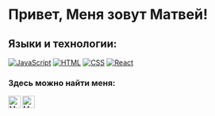 # Привет, Меня зовут Матвей!

## Языки и технологии:
[![JavaScript](https://shields.io/badge/-JavaScript-FFFFFF?logo=javascript&style=for-the-badge&logoColor=222)](https://learn.javascript.ru/)
[![HTML](https://shields.io/badge/-HTML5-0011FF?logo=html5&style=for-the-badge&logoColor=fff)](https://html5book.ru/html-html5/)
[![CSS](https://shields.io/badge/-CSS3-FF0000?logo=css3&style=for-the-badge&logoColor=fff)](https://html5book.ru/osnovy-css/)
[![React](https://shields.io/badge/-React-0073FF?logo=react&style=for-the-badge)](https://reactjs.org/)

### Здесь можно найти меня:
<a href='https://t.me/fedotov3'>
<img align='left' alt='Matvey Fedotov | Telegramm' width='25px' src='https://upload.wikimedia.org/wikipedia/commons/thumb/5/5c/Telegram_Messenger.png/768px-Telegram_Messenger.png'>
</a>
<a href='https://vk.com/1fedotov'>
<img align='left'  alt='Matvey Fedotov | VK' width='25px' src='https://img.icons8.com/?size=100&id=13977&format=png&color=000000'>
</a>